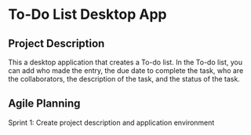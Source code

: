 # To-Do List Desktop App

## Project Description
This a desktop application that creates a To-do list. In the To-do list, you can add who made the entry, the due date to complete the task, who are the collaborators, the description of the task, and the status of the task.



## Agile Planning
Sprint 1: Create project description and application environment